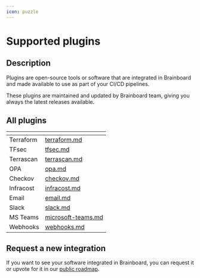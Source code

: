 ```yaml
---
icon: puzzle
---
```


# Supported plugins

## Description

Plugins are open-source tools or software that are integrated in Brainboard and made available to use as part of your CI/CD pipelines.

These plugins are maintained and updated by Brainboard team, giving you always the latest releases available.



## All plugins

<table data-view="cards"><thead><tr><th></th><th data-hidden data-card-target data-type="content-ref"></th></tr></thead><tbody><tr><td>Terraform</td><td><a href="terraform.md">terraform.md</a></td></tr><tr><td>TFsec</td><td><a href="security/tfsec.md">tfsec.md</a></td></tr><tr><td>Terrascan</td><td><a href="security/terrascan.md">terrascan.md</a></td></tr><tr><td>OPA</td><td><a href="security/opa.md">opa.md</a></td></tr><tr><td>Checkov</td><td><a href="security/checkov.md">checkov.md</a></td></tr><tr><td>Infracost</td><td><a href="infracost.md">infracost.md</a></td></tr><tr><td>Email</td><td><a href="notifications/email.md">email.md</a></td></tr><tr><td>Slack</td><td><a href="notifications/slack.md">slack.md</a></td></tr><tr><td>MS Teams</td><td><a href="notifications/microsoft-teams.md">microsoft-teams.md</a></td></tr><tr><td>Webhooks</td><td><a href="webhooks.md">webhooks.md</a></td></tr></tbody></table>





## Request a new integration

If you want to see your software integrated in Brainboard, you can request it or upvote for it in our [public roadmap](https://roadmap.brainboard.co).
